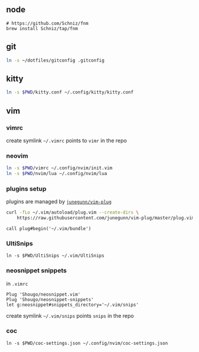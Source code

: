 ## node

```
# https://github.com/Schniz/fnm
brew install Schniz/tap/fnm
```

## git

```bash
ln -s ~/dotfiles/gitconfig .gitconfig
```

## kitty

```bash
ln -s $PWD/kitty.conf ~/.config/kitty/kitty.conf
```

## vim

### vimrc

create symlink `~/.vimrc` points to `vimr` in the repo

### neovim

```bash
ln -s $PWD/vimrc ~/.config/nvim/init.vim
ln -s $PWD/nvim/lua ~/.config/nvim/lua
```

### plugins setup

plugins are managed by [`junegunn/vim-plug`](https://github.com/junegunn/vim-plug/)

```bash
curl -fLo ~/.vim/autoload/plug.vim --create-dirs \
    https://raw.githubusercontent.com/junegunn/vim-plug/master/plug.vim
```

```vim
call plug#begin('~/.vim/bundle')
```

### UltiSnips

```
ln -s $PWD/UltiSnips ~/.vim/UltiSnips
```

### neosnippet snippets

in `.vimrc`

```vim
Plug 'Shougo/neosnippet.vim'
Plug 'Shougo/neosnippet-snippets'
let g:neosnippet#snippets_directory='~/.vim/snips'
```

create symlink `~/.vim/snips` points `snips` in the repo

### coc

```
ln -s $PWD/coc-settings.json ~/.config/nvim/coc-settings.json
```

